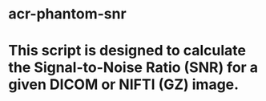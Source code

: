 # acr-phantom-snr
# This script is designed to calculate the Signal-to-Noise Ratio (SNR) for a given DICOM or NIFTI (GZ) image.

